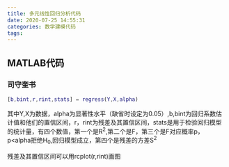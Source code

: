 ```yaml
---
title: 多元线性回归分析代码
date: 2020-07-25 14:55:31
categories: 数学建模代码
tags:
---
```


## MATLAB代码

### 司守奎书

``` matlab
[b,bint,r,rint,stats] = regress(Y,X,alpha)
```

其中Y,X为数据，alpha为显著性水平（缺省时设定为0.05）,b,bint为回归系数估计值和他们的置信区间，r，rint为残差及其置信区间，stats是用于检验回归模型的统计量，有四个数值，第一个是R<sup>2</sup>,第二个是F，第三个是F对应概率p，p\<alpha拒绝H<sub>0</sub>,回归模型成立，第四个是残差的方差S<sup>2</sup>

残差及其置信区间可以用rcplot(r,rint)画图

